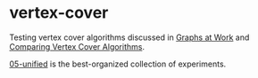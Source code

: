# vertex-cover

Testing vertex cover algorithms discussed in [Graphs at Work](http://lukasschwab.me/blog/gen/graphs-at-work.html) and [Comparing Vertex Cover Algorithms](https://lukasschwab.me/blog/gen/comparing-vertex-cover-algorithms).

[05-unified](./cmd/05-unified/) is the best-organized collection of experiments.